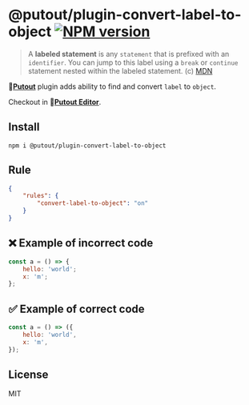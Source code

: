 # @putout/plugin-convert-label-to-object [![NPM version][NPMIMGURL]][NPMURL]

[NPMIMGURL]: https://img.shields.io/npm/v/@putout/plugin-convert-label-to-object.svg?style=flat&longCache=true
[NPMURL]: https://npmjs.org/package/@putout/plugin-convert-label-to-object "npm"

> A **labeled statement** is any `statement` that is prefixed with an `identifier`. You can jump to this label using a `break` or `continue` statement nested within the labeled statement.
> (c) [MDN](https://developer.mozilla.org/en-US/docs/Web/JavaScript/Reference/Statements/label)

🐊[**Putout**](https://github.com/coderaiser/putout) plugin adds ability to find and convert `label` to `object`.

Checkout in 🐊[**Putout Editor**](https://putout.cloudcmd.io/#/gist/86e2915cc2cffb6c26dd3bc2f2379a71/605562cf1fdf77a7918792955601e6767a805050).

## Install

```
npm i @putout/plugin-convert-label-to-object
```

## Rule

```json
{
    "rules": {
        "convert-label-to-object": "on"
    }
}
```

## ❌ Example of incorrect code

```js
const a = () => {
    hello: 'world';
    x: 'm';
};
```

## ✅ Example of correct code

```js
const a = () => ({
    hello: 'world',
    x: 'm',
});
```

## License

MIT
